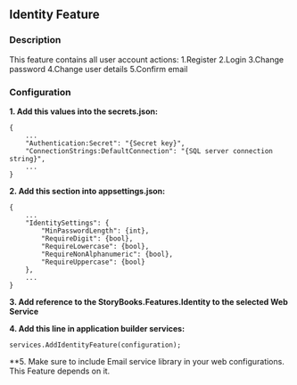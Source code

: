 ﻿## Identity Feature

### Description
This feature contains all user account actions:
1.Register
2.Login
3.Change password
4.Change user details
5.Confirm email

### Configuration
**1. Add this values into the secrets.json:**
```
{
	...
	"Authentication:Secret": "{Secret key}",
	"ConnectionStrings:DefaultConnection": "{SQL server connection string}",
	...
}
```

**2. Add this section into appsettings.json:**
```
{
	...
	"IdentitySettings": {
		"MinPasswordLength": {int},
		"RequireDigit": {bool},
		"RequireLowercase": {bool},
		"RequireNonAlphanumeric": {bool},
		"RequireUppercase": {bool}
	},
	...
}
```

**3. Add reference to the StoryBooks.Features.Identity to the selected Web Service**


**4. Add this line in application builder services:**
```
services.AddIdentityFeature(configuration);
```

**5. Make sure to include Email service library in your web configurations. This Feature depends on it.